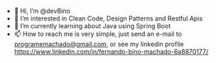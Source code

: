 - 👋 Hi, I’m @devBino
- 👀 I’m interested in Clean Code, Design Patterns and Restful Apis
- 🌱 I’m currently learning about Java using Spring Boot
- 📫 How to reach me is very simple, just send an e-mail to programemachado@gmail.com, or see my linkedin profile https://www.linkedin.com/in/fernando-bino-machado-6a8870177/
